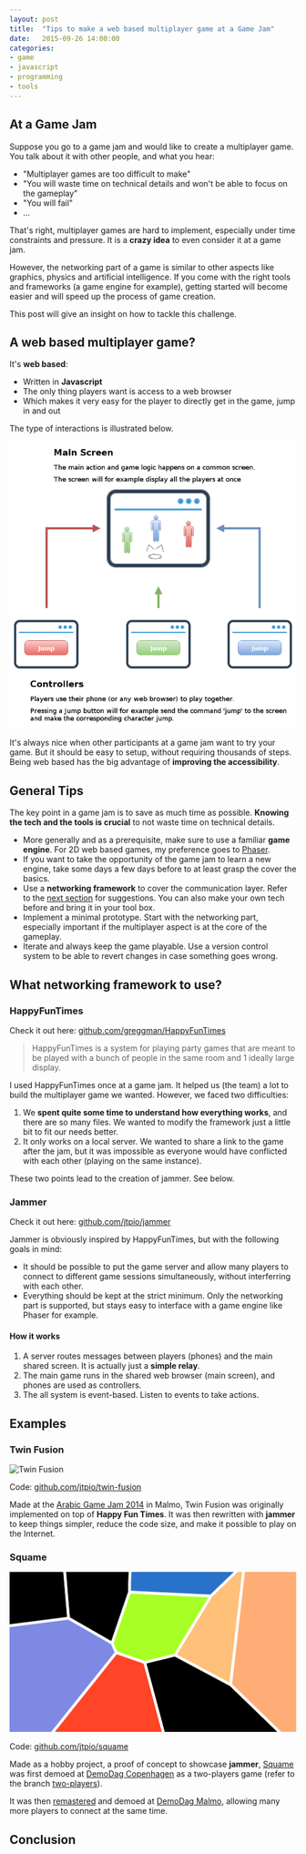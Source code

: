 ```yaml
---
layout: post
title:  "Tips to make a web based multiplayer game at a Game Jam"
date:   2015-09-26 14:00:00
categories:
- game
- javascript
- programming
- tools
---
```


## At a Game Jam

Suppose you go to a game jam and would like to create a multiplayer game. You talk about it with other people, and what you hear:

- "Multiplayer games are too difficult to make"
- "You will waste time on technical details and won't be able to focus on the gameplay"
- "You will fail"
- ...

That's right, multiplayer games are hard to implement, especially under time constraints and pressure. It is a **crazy idea** to even consider it at a game jam.

However, the networking part of a game is similar to other aspects like graphics, physics and artificial intelligence. If you come with the right tools and frameworks (a game engine for example), getting started will become easier and will speed up the process of game creation.

This post will give an insight on how to tackle this challenge.

## A web based multiplayer game?

It's **web based**:

- Written in **Javascript**
- The only thing players want is access to a web browser
- Which makes it very easy for the player to directly get in the game, jump in and out

The type of interactions is illustrated below.

<img class="center" src="/res/jammer/setup.png" alt="Jammer use case">

It's always nice when other participants at a game jam want to try your game. But it should be easy to setup, without requiring thousands of steps. Being web based has the big advantage of **improving the accessibility**.

## General Tips

The key point in a game jam is to save as much time as possible. **Knowing the tech and the tools is crucial** to not waste time on technical details.

- More generally and as a prerequisite, make sure to use a familiar **game engine**. For 2D web based games, my preference goes to [Phaser](//phaser.io).
- If you want to take the opportunity of the game jam to learn a new engine, take some days a few days before to at least grasp the cover the basics.
- Use a **networking framework** to cover the communication layer. Refer to the [next section](#what-to-use) for suggestions. You can also make your own tech before and bring it in your tool box.
- Implement a minimal prototype. Start with the networking part, especially important if the multiplayer aspect is at the core of the gameplay.
- Iterate and always keep the game playable. Use a version control system to be able to revert changes in case something goes wrong.

## What networking framework to use? <a id="what-to-use"> </a>

### HappyFunTimes

Check it out here: [github.com/greggman/HappyFunTimes](//github.com/greggman/HappyFunTimes)

> HappyFunTimes is a system for playing party games that are meant to be played with a bunch of people in the same room and 1 ideally large display.

I used HappyFunTimes once at a game jam. It helped us (the team) a lot to build the multiplayer game we wanted. However, we faced two difficulties:

1. We **spent quite some time to understand how everything works**, and there are so many files. We wanted to modify the framework just a little bit to fit our needs better.
2. It only works on a local server. We wanted to share a link to the game after the jam, but it was impossible as everyone would have conflicted with each other (playing on the same instance).

These two points lead to the creation of jammer. See below.

### Jammer

Check it out here: [github.com/jtpio/jammer](//github.com/jtpio/jammer)

Jammer is obviously inspired by HappyFunTimes, but with the following goals in mind:

- It should be possible to put the game server and allow many players to connect to different game sessions simultaneously, without interferring with each other.
- Everything should be kept at the strict minimum. Only the networking part is supported, but stays easy to interface with a game engine like Phaser for example.

#### How it works

1. A server routes messages between players (phones) and the main shared screen. It is actually just a **simple relay**.
2. The main game runs in the shared web browser (main screen), and phones are used as controllers.
3. The all system is event-based. Listen to events to take actions.

## Examples

### Twin Fusion

<img class="center" src="//arabicgamejam.org/wp-content/uploads/2014/05/twinfusion2.png" alt="Twin Fusion">

Code: [github.com/jtpio/twin-fusion](//github.com/jtpio/twin-fusion)

Made at the [Arabic Game Jam 2014](http://arabicgamejam.org/game-concepts-2014/) in Malmo, Twin Fusion was originally implemented on top of **Happy Fun Times**. It was then rewritten with **jammer** to keep things simpler, reduce the code size, and make it possible to play on the Internet.

### Squame

<img class="center" src="//raw.githubusercontent.com/jtpio/squame/master/public/assets/screenshot2.png" alt="Twin Fusion">

Code: [github.com/jtpio/squame](//github.com/jtpio/squame)

Made as a hobby project, a proof of concept to showcase **jammer**, [Squame](https://github.com/jtpio/squame) was first demoed at [DemoDag Copenhagen](http://demodag.org/) as a two-players game (refer to the branch [two-players](https://github.com/jtpio/squame/tree/two-players)).

It was then [remastered](https://github.com/jtpio/squame/tree/master) and demoed at [DemoDag Malmo](https://twitter.com/demodag_malmo), allowing many more players to connect at the same time.

## Conclusion
